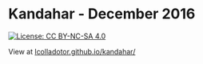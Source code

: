 # Kandahar - December 2016

[![License: CC BY-NC-SA 4.0](https://licensebuttons.net/l/by-nc-sa/4.0/80x15.png)](http://creativecommons.org/licenses/by-nc-sa/4.0/)

View at [lcolladotor.github.io/kandahar/](https://lcolladotor.github.io/kandahar/)